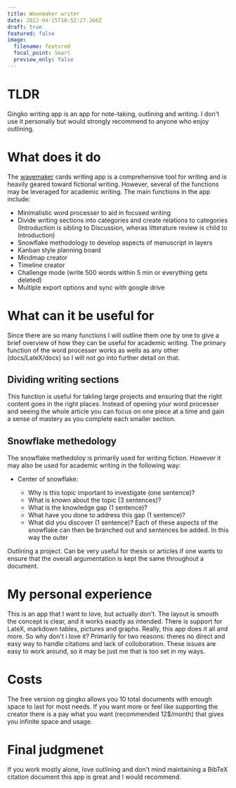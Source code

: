 ```yaml
---
title: Wavemaker writer
date: 2022-04-15T10:52:27.266Z
draft: true
featured: false
image:
  filename: featured
  focal_point: Smart
  preview_only: false
---
```

# TLDR

Gingko writing app is an app for note-taking, outlining and writing. I don't use it personally but would strongly recommend to anyone who enjoy outlining.

# What does it do

The [wavemaker](https://wavemaker.cards/) cards writing app is a comprehensive tool for writing and is heavily geared toward fictional writing. However, several of the functions may be leveraged for academic writing. The main functions in the app include:

* Minimalistic word processer to aid in focused writing
* Divide writing sections into categories and create relations to categories (Introduction is sibling to Discussion, wheras litterature review is child to Introduction)
* Snowflake methodology to develop aspects of manuscript in layers
* Kanban style planning board
* Mindmap creator
* Timeline creator
* Challenge mode (write 500 words within 5 min or everything gets deleted)
* Multiple export options and sync with google drive

# What can it be useful for

Since there are so many functions I will outline them one by one to give a brief overview of how they can be useful for academic writing. The primary function of the word processer works as wells as any other (docs/LateX/docx) so I will not go into further detail on that.

## Dividing writing sections

This function is useful for takling large projects and ensuring that the right content goes in the right places. Instead of opening your word processer and seeing the whole article you can focus on one piece at a time and gain a sense of mastery as you complete each smaller section.

## Snowflake methedology

The snowflake methedoloy is primarily used for writing fiction. However it may also be used for academic writing in the following way:

* Center of snowflake:

  * Why is this topic important to investigate (one sentence)?
  * What is known about the topic (3 sentences)?
  * What is the knowledge gap (1 sentence)?
  * What have you done to address this gap (1 sentence)?
  * What did you discover (1 sentence)?
Each of these aspects of the snowflake can then be branched out and sentences be added. In this way the outer

Outlining a project. Can be very useful for thesis or articles if one wants to ensure that the overall argumentation is kept the same throughout a document. 

# My personal experience

This is an app that I want to love, but actually don't. The layout is smooth the concept is clear, and it works exactly as intended. There is support for LateX, markdown tables, pictures and graphs. Really, this app does it all and more. So why don't i love it? Primarily for two reasons: theres no direct and easy way to handle citations and lack of colloboration. These issues are easy to work around, so it may be just me that is too set in my ways.

# Costs

The free version og gingko allows you 10 total documents with enough space to last for most needs. If you want more or feel like supporting the creator there is a pay what you want (recommended 12$/month) that gives you infinite space and usage. 

# Final judgmenet

If you work mostly alone, love outlining and don't mind maintaining a BibTeX citation document this app is great and I would recommend.
